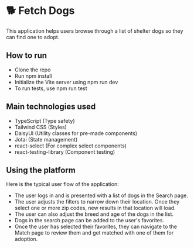 # :dog2: Fetch Dogs

This application helps users browse through a list of shelter dogs so they can find one to adopt.

## How to run

- Clone the repo
- Run npm install
- Initialize the Vite server using npm run dev
- To run tests, use npm run test

## Main technologies used

- TypeScript (Type safety)
- Tailwind CSS (Styles)
- DaisyUI (Utility classes for pre-made components)
- Jotai (State management)
- react-select (For complex select components)
- react-testing-library (Component testing)

## Using the platform
Here is the typical user flow of the application:

- The user logs in and is presented with a list of dogs in the Search page.
- The user adjusts the filters to narrow down their location. Once they select one or more zip codes, new results in that location will load.
- The user can also adjust the breed and age of the dogs in the list.
- Dogs in the search page can be added to the user's favorites.
- Once the user has selected their favorites, they can navigate to the Match page to review them and get matched with one of them for adoption.